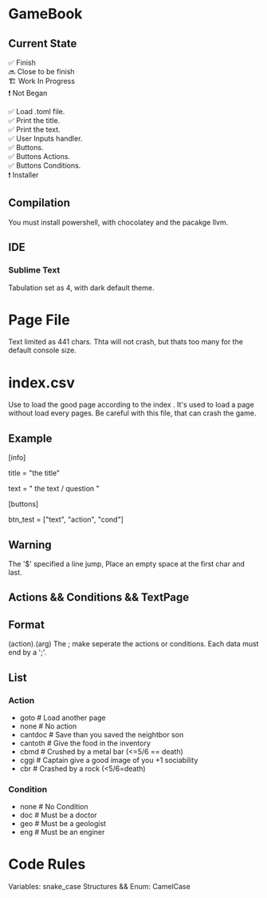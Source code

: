 # GameBook

## Current State

✅ Finish <br />
🔜 Close to be finish <br />
🏗️ Work In Progress <br />
❗ Not Began <br />

✅ Load .toml file. <br />
✅ Print the title. <br />
✅ Print the text.  <br />
✅ User Inputs handler. <br />
✅ Buttons. <br />
✅ Buttons Actions. <br />
✅️ Buttons Conditions. <br />
❗ Installer <br />

## Compilation
You must install powershell,
with chocolatey and the pacakge llvm.

## IDE

### Sublime Text
Tabulation set as 4, with dark default theme.

# Page File
Text limited as 441 chars. Thta will not crash, but thats too many for the default console size.

# index.csv
Use to load the good page according to the index .
It's used to load a page without load every pages.
Be careful with this file, that can crash the game.

## Example
[info]

title = "the title"

text = " the text / question "


[buttons]

btn_test = ["text", "action", "cond"]


## Warning
The '$' specified a line jump,
Place an empty space at the first char and last.

## Actions && Conditions && TextPage
## Format
(action).(arg)
The ; make seperate the actions or conditions.
Each data must end by a ';'.

## List

### Action
- goto # Load another page
- none # No action
- cantdoc # Save than you saved the neightbor son
- cantoth # Give the food in the inventory
- cbmd # Crushed by a metal bar (<=5/6 == death)
- cggi # Captain give a good image of you +1 sociability
- cbr # Crashed by a rock (<5/6=death)

### Condition
- none # No Condition
- doc # Must be a doctor
- geo # Must be a geologist
- eng # Must be an enginer

# Code Rules

Variables: snake_case
Structures && Enum: CamelCase
